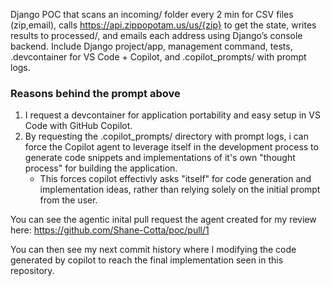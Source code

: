 Django POC that scans an incoming/ folder every 2 min for CSV files (zip,email), calls https://api.zippopotam.us/us/{zip} to get the state, writes results to processed/, and emails each address using Django’s console backend. Include Django project/app, management command, tests, .devcontainer for VS Code + Copilot, and .copilot_prompts/ with prompt logs.

### Reasons behind the prompt above
1) I request a devcontainer for application portability and easy setup in VS Code with GitHub Copilot.
2) By requesting the .copilot_prompts/ directory with prompt logs, i can force the Copilot agent to leverage itself in the development process to generate code snippets and implementations of
it's own "thought process" for building the application.
    - This forces copilot effectivly asks "itself" for code generation and implementation ideas, rather than relying solely on the initial prompt from the user.

You can see the agentic inital pull request the agent created for my review here:
https://github.com/Shane-Cotta/poc/pull/1

You can then see my next commit history where I modifying the code generated by copilot to reach the final implementation seen in this repository.
